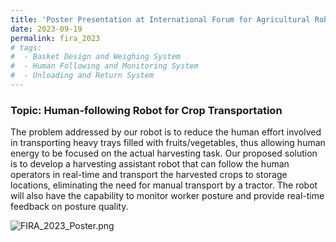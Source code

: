 ```yaml
---
title: 'Poster Presentation at International Forum for Agricultural Robotics (FIRA USA)'
date: 2023-09-19
permalink: fira_2023
# tags:
#  - Basket Design and Weighing System
#  - Human Following and Monitoring System
#  - Unloading and Return System
---
```


### Topic: Human-following Robot for Crop Transportation
The problem addressed by our robot is to reduce the human effort involved in transporting heavy trays filled with fruits/vegetables, thus allowing human energy to be focused on the actual harvesting task. Our proposed solution is to develop a harvesting assistant robot that can follow the human operators in real-time and transport the harvested crops to storage locations, eliminating the need for manual transport by a tractor. The robot will also have the capability to monitor worker posture and provide real-time feedback on posture quality.




<img src="../images/Post_Images/2023/FIRA_2023/FIRA_2023_Poster.png"
     alt="FIRA_2023_Poster.png"
     style="float: left; margin-bottom: 10px;" />




